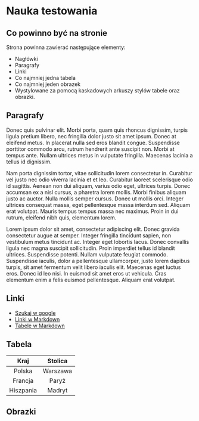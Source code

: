 # Nauka testowania

## Co powinno być na stronie

Strona powinna zawierać następujące elementy:

+ Nagłówki
+ Paragrafy
+ Linki
+ Co najmniej jedna tabela
+ Co najmniej jeden obrazek
+ Wystylowane za pomocą kaskadowych arkuszy stylów tabele oraz obrazki.

## Paragrafy

Donec quis pulvinar elit. Morbi porta, quam quis rhoncus dignissim, turpis ligula pretium libero, nec fringilla dolor justo sit amet ipsum. Donec at eleifend metus. In placerat nulla sed eros blandit congue. Suspendisse porttitor commodo arcu, rutrum hendrerit ante suscipit non. Morbi at tempus ante. Nullam ultrices metus in vulputate fringilla. Maecenas lacinia a tellus id dignissim.

Nam porta dignissim tortor, vitae sollicitudin lorem consectetur in. Curabitur vel justo nec odio viverra lacinia et et leo. Curabitur laoreet scelerisque odio id sagittis. Aenean non dui aliquam, varius odio eget, ultrices turpis. Donec accumsan ex a nisl cursus, a pharetra lorem mollis. Morbi finibus aliquam justo ac auctor. Nulla mollis semper cursus. Donec ut mollis orci. Integer ultrices consequat massa, eget pellentesque massa interdum sed. Aliquam erat volutpat. Mauris tempus tempus massa nec maximus. Proin in dui rutrum, eleifend nibh quis, elementum lorem.

Lorem ipsum dolor sit amet, consectetur adipiscing elit. Donec gravida consectetur augue at semper. Integer fringilla tincidunt sapien, non vestibulum metus tincidunt ac. Integer eget lobortis lacus. Donec convallis ligula nec magna suscipit sollicitudin. Proin imperdiet tellus id blandit ultrices. Suspendisse potenti. Nullam vulputate feugiat commodo. Suspendisse iaculis, dolor a pellentesque ullamcorper, justo lorem dapibus turpis, sit amet fermentum velit libero iaculis elit. Maecenas eget luctus eros. Donec id leo nisi. In euismod sit amet eros ut vehicula. Cras elementum enim a felis euismod pellentesque. Aliquam erat volutpat.

## Linki
+ [Szukaj w google](https://google.com)
+ [Linki w Markdown](https://abclinuksa.pl/books/markdown_html/syntax/links.html)
+ [Tabele w Markdown](https://abclinuksa.pl/books/markdown_html/syntax/tables.html)

## Tabela

|Kraj|Stolica|
|:-:|:-:|
|Polska|Warszawa|
|Francja|Paryż|
|Hiszpania|Madryt|

## Obrazki
